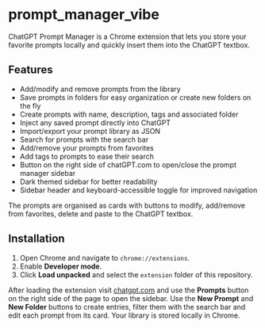 # prompt_manager_vibe

ChatGPT Prompt Manager is a Chrome extension that lets you store your favorite prompts locally and quickly insert them into the ChatGPT textbox.

## Features
- Add/modify and remove prompts from the library
- Save prompts in folders for easy organization or create new folders on the fly
- Create prompts with name, description, tags and associated folder
- Inject any saved prompt directly into ChatGPT
- Import/export your prompt library as JSON
- Search for prompts with the search bar
- Add/remove your prompts from favorites
- Add tags to prompts to ease their search
- Button on the right side of chatGPT.com to open/close the prompt manager sidebar
- Dark themed sidebar for better readability
- Sidebar header and keyboard-accessible toggle for improved navigation

The prompts are organised as cards with buttons to modify, add/remove from favorites, delete and paste to the ChatGPT textbox.

## Installation
1. Open Chrome and navigate to `chrome://extensions`.
2. Enable **Developer mode**.
3. Click **Load unpacked** and select the `extension` folder of this repository.

After loading the extension visit [chatgpt.com](https://chatgpt.com/) and use the **Prompts** button on the right side of the page to open the sidebar. Use the **New Prompt** and **New Folder** buttons to create entries, filter them with the search bar and edit each prompt from its card. Your library is stored locally in Chrome.
